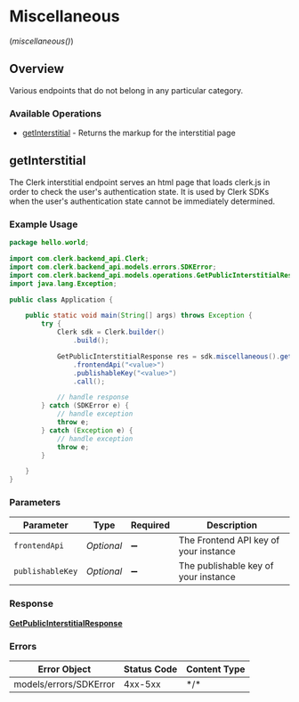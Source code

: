 # Miscellaneous
(*miscellaneous()*)

## Overview

Various endpoints that do not belong in any particular category.

### Available Operations

* [getInterstitial](#getinterstitial) - Returns the markup for the interstitial page

## getInterstitial

The Clerk interstitial endpoint serves an html page that loads clerk.js in order to check the user's authentication state.
It is used by Clerk SDKs when the user's authentication state cannot be immediately determined.

### Example Usage

```java
package hello.world;

import com.clerk.backend_api.Clerk;
import com.clerk.backend_api.models.errors.SDKError;
import com.clerk.backend_api.models.operations.GetPublicInterstitialResponse;
import java.lang.Exception;

public class Application {

    public static void main(String[] args) throws Exception {
        try {
            Clerk sdk = Clerk.builder()
                .build();

            GetPublicInterstitialResponse res = sdk.miscellaneous().getInterstitial()
                .frontendApi("<value>")
                .publishableKey("<value>")
                .call();

            // handle response
        } catch (SDKError e) {
            // handle exception
            throw e;
        } catch (Exception e) {
            // handle exception
            throw e;
        }

    }
}
```

### Parameters

| Parameter                             | Type                                  | Required                              | Description                           |
| ------------------------------------- | ------------------------------------- | ------------------------------------- | ------------------------------------- |
| `frontendApi`                         | *Optional<String>*                    | :heavy_minus_sign:                    | The Frontend API key of your instance |
| `publishableKey`                      | *Optional<String>*                    | :heavy_minus_sign:                    | The publishable key of your instance  |

### Response

**[GetPublicInterstitialResponse](../../models/operations/GetPublicInterstitialResponse.md)**

### Errors

| Error Object           | Status Code            | Content Type           |
| ---------------------- | ---------------------- | ---------------------- |
| models/errors/SDKError | 4xx-5xx                | \*\/*                  |
